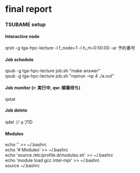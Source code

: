 # final report 
### TSUBAME setup
#### Interactive node
qrsh -g tga-hpc-lecture -l f_node=1 -l h_rt=0:50:00 -ar 予約番号  
#### Job schedule
qsub -g tga-hpc-lecture job.sh "make answer"  
qsub -g tga-hpc-lecture job.sh "mpirun -np 4 ./a.out"  
#### Job monitor (r: 実行中, qw: 順番待ち)
qstat
#### Job delete
qdel ジョブID

#### Modules
echo '' >> ~/.bashrc  
echo '# Modules' >> ~/.bashrc  
echo 'source /etc/profile.d/modules.sh' >> ~/.bashrc  
echo 'module load gcc intel-mpi' >> ~/.bashrc  
source ~/.bashrc

